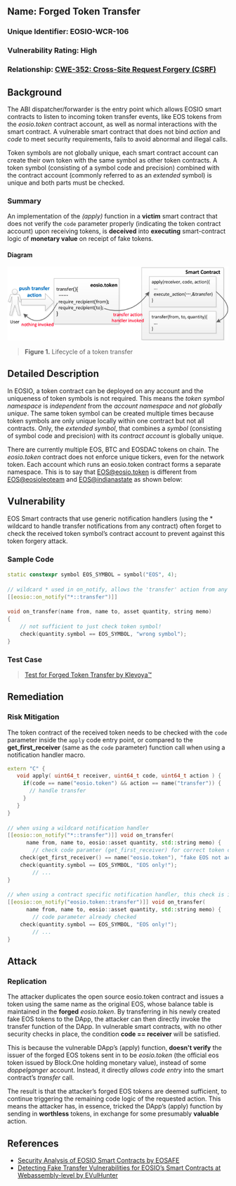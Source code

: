 
## Name: Forged Token Transfer

### Unique Identifier: EOSIO-WCR-106

### Vulnerability Rating: High

### Relationship: [CWE-352: Cross-Site Request Forgery (CSRF)](https://cwe.mitre.org/data/definitions/352.html)

## Background

The ABI dispatcher/forwarder is the entry point which allows EOSIO smart contracts to listen to incoming token transfer events, like EOS tokens from the _eosio.token_ contract account, as well as normal interactions with the smart contract. A vulnerable smart contract that does not bind _action_ and _code_ to meet security requirements, fails to avoid abnormal and illegal calls.

Token symbols are not globally unique, each smart contract account can create their own token with the same symbol as other token contracts.
A token symbol (consisting of a symbol code and precision) combined with the contract account (commonly referred to as an _extended_ symbol) is unique and both parts must be checked.

### Summary

An implementation of the _(apply)_ function in a **victim** smart contract that does not verify the `code` parameter properly (indicating the token contract account) upon receiving tokens, is **deceived** into **executing** smart-contract logic of **monetary value** on receipt of fake tokens.

#### Diagram

![token transfer](images/token_transfer.png)

> **Figure 1.** Lifecycle of a token transfer



## Detailed Description

In EOSIO, a token contract can be deployed on any account and the uniqueness of token symbols is not required. This means the _token symbol namespace_ is _independent_ from the _account namespace_ and *not globally unique*. The same token symbol can be created multiple times because token symbols are only unique locally within one contract but not all contracts. Only, the _extended symbol_, that combines a _symbol_ (consisting of symbol code and precision) with its _contract account_ is globally unique. 

There are currently multiple EOS, BTC and EOSDAC tokens on chain. The _eosio.token_ contract does not enforce unique tickers, even for the network token. Each account which runs an eosio.token contract forms a separate namespace. This is to say that [EOS@eosio.token](https://eosauthority.com/account/eosio.token?network=eos) is different from [EOS@eosioleoteam](https://eosauthority.com/account/eosioleoteam) and [EOS@indianastate](https://eosauthority.com/account/indianastate?network=eos) as shown below:

## Vulnerability

EOS Smart contracts that use generic notification handlers (using the * wildcard to handle transfer notifications from any contract) often forget to check the received token symbol’s contract account to prevent against this token forgery attack. 

### Sample Code 

```c++
static constexpr symbol EOS_SYMBOL = symbol("EOS", 4);

// wildcard * used in on_notify, allows the 'transfer' action from any contract!
[[eosio::on_notify("*::transfer")]] 

void on_transfer(name from, name to, asset quantity, string memo) 
{
	// not sufficient to just check token symbol!
	check(quantity.symbol == EOS_SYMBOL, "wrong symbol");
} 
```

### Test Case

> [Test for Forged Token Transfer by Klevoya™](../test_cases/wcr-106/)


## Remediation

### Risk Mitigation

The token contract of the received token needs to be checked with the `code` parameter inside the `apply` code entry point, or compared to the **get_first_receiver** (same as the `code` parameter) function call when using a notification handler macro.


```c++
extern "C" {
   void apply( uint64_t receiver, uint64_t code, uint64_t action ) {
     if(code == name("eosio.token") && action == name("transfer")) {
       // handle transfer
     }
   }
}

// when using a wildcard notification handler
[[eosio::on_notify("*::transfer")]] void on_transfer(
      name from, name to, eosio::asset quantity, std::string memo) {
		// check code paramter (get_first_receiver) for correct token contract
    check(get_first_receiver() == name("eosio.token"), "fake EOS not accepted");
    check(quantity.symbol == EOS_SYMBOL, "EOS only!");
		// ...
}

// when using a contract specific notification handler, this check is implicitly done in the apply function
[[eosio::on_notify("eosio.token::transfer")]] void on_transfer(
      name from, name to, eosio::asset quantity, std::string memo) {
		// code parameter already checked
    check(quantity.symbol == EOS_SYMBOL, "EOS only!");
		// ...
}
```

## Attack 

### Replication 

The attacker duplicates the open source eosio.token contract and issues a token using the same name as the original EOS, whose balance table is maintained in the **forged** _eosio.token_. By transferring in his newly created fake EOS tokens to the DApp, the attacker can then directly invoke the transfer function of the DApp. In vulnerable smart contracts, with no other security checks in place, the condition **code == receiver** will be satisfied. 

This is because the vulnerable DApp’s (apply) function, **doesn't verify** the issuer of the forged EOS tokens sent in to be _eosio.token_ (the official eos token issued by Block.One holding monetary value), instead of some _doppelganger_ account. Instead, it directly _allows code entry_ into the smart contract’s _transfer_ call. 

The result is that the attacker’s forged EOS tokens are deemed sufficient, to continue triggering the remaining code logic of the requested action. This means the attacker has, in essence, tricked the DApp’s (apply) function by sending in **worthless** tokens, in exchange for some presumably **valuable** action.


## References

- [Security Analysis of EOSIO Smart Contracts by EOSAFE](https://arxiv.org/abs/2003.06568)
- [Detecting Fake Transfer Vulnerabilities for EOSIO’s Smart Contracts at Webassembly-level by EVulHunter](https://arxiv.org/pdf/1906.10362)